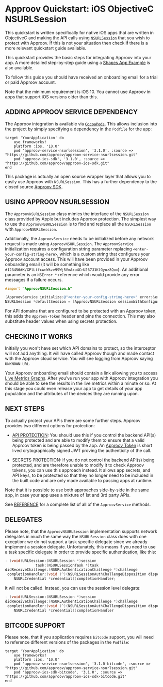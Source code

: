 # Approov Quickstart: iOS ObjectiveC NSURLSession

This quickstart is written specifically for native iOS apps that are written in ObjectiveC and making the API calls using [`NSURLSession`](https://developer.apple.com/documentation/foundation/nsurlsession) that you wish to protect with Approov. If this is not your situation then check if there is a more relevant quickstart guide available.

This quickstart provides the basic steps for integrating Approov into your app. A more detailed step-by-step guide using a [Shapes App Example](https://github.com/approov/quickstart-ios-objectivec-nsurlsession/blob/master/SHAPES-EXAMPLE.md) is also available.

To follow this guide you should have received an onboarding email for a trial or paid Approov account.

Note that the minimum requirement is iOS 10. You cannot use Approov in apps that support iOS versions older than this.

## ADDING APPROOV SERVICE DEPENDENCY
The Approov integration is available via [`CocoaPods`](https://cocoapods.org/). This allows inclusion into the project by simply specifying a dependency in the `Podfile` for the app:

```
target 'YourApplication' do
    use_frameworks!
    platform :ios, '10.0'
    pod 'approov-service-nsurlsession', '3.1.0', :source => "https://github.com/approov/approov-service-nsurlsession.git"
    pod 'approov-ios-sdk', '3.1.0', :source => "https://github.com/approov/approov-ios-sdk.git"
end
```

This package is actually an open source wrapper layer that allows you to easily use Approov with `NSURLSession`. This has a further dependency to the closed source [Approov SDK](https://github.com/approov/approov-ios-sdk).

## USING APPROOV NSURLSESSION
The `ApproovNSURLSession` class mimics the interface of the `NSURLSession` class provided by Apple but includes Approov protection. The simplest way to use the `ApproovNSURLSession` is to find and replace all the `NSURLSession` with `ApproovNSURLSession`.

Additionally, the `ApproovService` needs to be initialized before any network request is made using `ApproovNSURLSession`. The `ApproovService` initialization requires a configuration string parameter replacing `<enter-your-config-string-here>`, which is a custom string that configures your Approov account access. This will have been provided in your Approov onboarding email (it will be something like `#123456#K/XPlLtfcwnWkzv99Wj5VmAxo4CrU267J1KlQyoz8Qo=`). An additional parameter is an `NSError *` reference which would provide any error messages if a failure occurs.

```ObjectiveC
#import "ApproovNSURLSession.h"

[ApproovService initialize:@"<enter-your-config-string-here>" error:&error];
NSURLSession *defaultSession = [ApproovNSURLSession sessionWithConfiguration:NSURLSessionConfiguration.defaultSessionConfiguration];
```

For API domains that are configured to be protected with an Approov token, this adds the `Approov-Token` header and pins the connection. This may also substitute header values when using secrets protection.

## CHECKING IT WORKS
Initially you won't have set which API domains to protect, so the interceptor will not add anything. It will have called Approov though and made contact with the Approov cloud service. You will see logging from Approov saying `UNKNOWN_URL`.

Your Approov onboarding email should contain a link allowing you to access [Live Metrics Graphs](https://approov.io/docs/latest/approov-usage-documentation/#metrics-graphs). After you've run your app with Approov integration you should be able to see the results in the live metrics within a minute or so. At this stage you could even release your app to get details of your app population and the attributes of the devices they are running upon.

## NEXT STEPS
To actually protect your APIs there are some further steps. Approov provides two different options for protection:

* [API PROTECTION](https://github.com/approov/quickstart-ios-objectivec-nsurlsession/blob/master/API-PROTECTION.md): You should use this if you control the backend API(s) being protected and are able to modify them to ensure that a valid Approov token is being passed by the app. An [Approov Token](https://approov.io/docs/latest/approov-usage-documentation/#approov-tokens) is short lived crytographically signed JWT proving the authenticity of the call.

* [SECRETS PROTECTION](https://github.com/approov/quickstart-ios-objectivec-nsurlsession/blob/master/SECRETS-PROTECTION.md): If you do not control the backend API(s) being protected, and are therefore unable to modify it to check Approov tokens, you can use this approach instead. It allows app secrets, and API keys, to be protected so that they no longer need to be included in the built code and are only made available to passing apps at runtime.

Note that it is possible to use both approaches side-by-side in the same app, in case your app uses a mixture of 1st and 3rd party APIs.

See [REFERENCE](https://github.com/approov/quickstart-ios-objectivec-nsurlsession/blob/master/REFERENCE.md) for a complete list of all of the `ApproovService` methods.

## DELEGATES
Please note, that the `ApproovNSURLSession` implementation supports network delegates in much the same way the `NSURLSession` class does with one exception: we do not support a task specific delegate since we already implement a session delegate. Unfortunately, this means if you need to use a task specific delegate in order to provide specific authentication, like this:

```ObjectiveC
- (void)URLSession:(NSURLSession *)session
              task:(NSURLSessionTask *)task
didReceiveChallenge:(NSURLAuthenticationChallenge *)challenge
 completionHandler:(void (^)(NSURLSessionAuthChallengeDisposition disposition,
    NSURLCredential *credential))completionHandler;
```

it will not be called. Instead, you can use the session level delegate:

```ObjectiveC
- (void)URLSession:(NSURLSession *)session
didReceiveChallenge:(NSURLAuthenticationChallenge *)challenge
 completionHandler:(void (^)(NSURLSessionAuthChallengeDisposition disposition,
    NSURLCredential *credential))completionHandler
```

## BITCODE SUPPORT
Please note, that if you application requires `bitcode` support, you will need to reference different versions of the packages in the `Podfile`:

```
target 'YourApplication' do
    use_frameworks!
    platform :ios, '10.0'
    pod 'approov-service-nsurlsession', '3.1.0-bitcode', :source => "https://github.com/approov/approov-service-nsurlsession.git"
    pod 'approov-ios-sdk-bitcode', '3.1.0', :source => "https://github.com/approov/approov-ios-sdk-bitcode.git"
end
```
